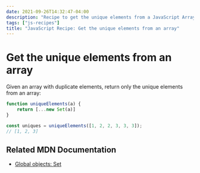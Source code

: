 ```yaml
---
date: 2021-09-26T14:32:47-04:00
description: "Recipe to get the unique elements from a JavaScript Array"
tags: ["js-recipes"]
title: "JavaScript Recipe: Get the unique elements from an array"
---
```


# Get the unique elements from an array

Given an array with duplicate elements, return only the unique elements from an array:

```javascript
function uniqueElements(a) {
	return [...new Set(a)]
}

const uniques = uniqueElements([1, 2, 2, 3, 3, 3]);
// [1, 2, 3]
```

## Related MDN Documentation

* [Global objects: Set](https://developer.mozilla.org/en-US/docs/Web/JavaScript/Reference/Global_Objects/Set)

